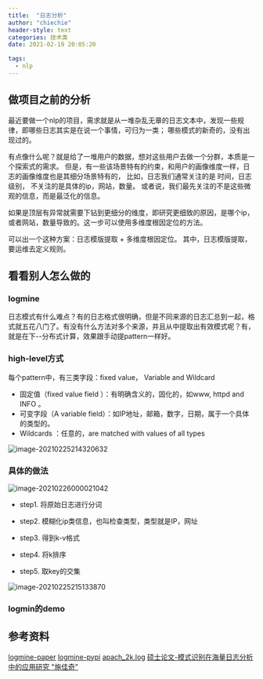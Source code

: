 ```yaml
---
title:  "日志分析"
author: "chiechie"
header-style: text
categories: 技术类
date: 2021-02-19 20:05:20

tags:
  - nlp
---
```



## 做项目之前的分析
最近要做一个nlp的项目，需求就是从一堆杂乱无章的日志文本中，发现一些规律，即哪些日志其实是在说一个事情，可归为一类；
哪些模式的新奇的，没有出现过的。

有点像什么呢？就是给了一堆用户的数据，想对这些用户去做一个分群，本质是一个探索式的需求。
但是，有一些该场景特有的约束，和用户的画像维度一样，日志的画像维度也是其细分场景特有的，
比如，日志我们通常关注的是 时间，日志级别， 不关注的是具体的ip，网站，数量。
或者说，我们最先关注的不是这些微观的信息，而是最泛化的信息。

如果是顶层有异常就需要下钻到更细分的维度，即研究更细致的原因，是哪个ip，或者网站，数量导致的。这一步可以使用多维度根因定位的方法。


可以出一个这种方案：日志模版提取 + 多维度根因定位。
其中，日志模版提取，要运维去定义规则。

## 看看别人怎么做的
### logmine

日志模式有什么难点？有的日志格式很明确，但是不同来源的日志汇总到一起，格式就五花八门了。有没有什么方法对多个来源，并且从中提取出有效模式呢？有，就是在下--分布式计算，效果跟手动提pattern一样好。

### high-level方式

每个pattern中，有三类字段：fixed value， Variable and Wildcard

-  固定值（fixed value field ）：有明确含义的，固化的，如www, httpd and INFO 。
-  可变字段（A variable field）：如IP地址，邮箱，数字，日期，属于一个具体的类型的。
- Wildcards ：任意的，are matched with values of all types

![image-20210225214320632](/images/logmine_image-20210225214320632.png)

### 具体的做法

![image-20210226000021042](/images/image-20210226000021042.png)

- step1. 将原始日志进行分词

- step2. 模糊化ip类信息，也叫检查类型，类型就是IP，网址

- step3. 得到k-v格式

- step4. 将k排序

- step5. 取key的交集


![image-20210225215133870](/images/image-20210225215133870.png)

### logmin的demo



## 参考资料
[logmine-paper](https://www.cs.unm.edu/~mueen/Papers/LogMine.pdf)
[logmine-pypi](https://pypi.org/project/logmine/)
[apach_2k.log](https://github.com/logpai/logparser/blob/master/logs/Apache/Apache_2k.log)
[硕士论文-模式识别在海量日志分析中的应用研究  "施佳奇"](https://www.ixueshu.com/h5/document/814a23b6b51168d40153bcb23ef479f1318947a18e7f9386.html)

